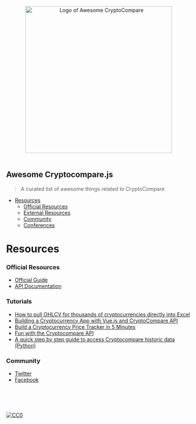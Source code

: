 <p align="center">
  <br>
  <img width="400" src="./logo.svg" alt="Logo of Awesome CryptoCompare">
  <br>
  <br>
</p>

## Awesome Cryptocompare.js

> A curated list of awesome things related to CryptoCompare

- [Resources](#resources)
  - [Official Resources](#official-resources)
  - [External Resources](#external-resources)
  - [Community](#community)
  - [Conferences](#conferences)

# Resources


### Official Resources

- [Official Guide](http://vuejs.org/guide/)
- [API Documentation](http://vuejs.org/api/)

### Tutorials

- [How to pull OHLCV for thousands of cryptocurrencies directly into Excel](http://help.cryptosheets.com/en/articles/1867392-how-to-pull-ohlcv-for-thousands-of-cryptocurrencies-directly-into-excel)
- [Building a Cryptocurrency App with Vue.js and CryptoCompare API](https://medium.com/@rachidsakara/building-a-cryptocurrency-app-with-vue-js-and-cryptocompare-api-14231af6f099)
- [Build a Cryptocurrency Price Tracker in 5 Minutes](https://hackernoon.com/build-a-cryptocurrency-price-tracker-in-5-minutes-d66c3d37ad71)
- [Fun with the Cryptocompare API](https://robotwealth.com/fun-with-the-cryptocompare-api/)
- [A quick step by step guide to access Cryptocompare historic data (Python)](https://notebooks.ai/santiagobasulto/cryptocompare-api-examples-efed62c5)


### Community

- [Twitter](https://twitter.com/CryptoCompare)
- [Facebook](https://www.facebook.com/cryptocompare/)







<br/>
<br/>
<br/>

[![CC0](https://i.creativecommons.org/p/zero/1.0/88x31.png)](https://creativecommons.org/publicdomain/zero/1.0/)
